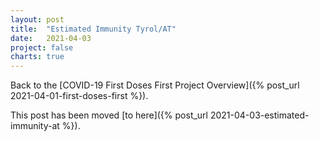 ```yaml
---
layout: post
title:  "Estimated Immunity Tyrol/AT"
date:   2021-04-03
project: false
charts: true
---
```


Back to the [COVID-19 First Doses First Project Overview]({% post_url 2021-04-01-first-doses-first %}).

This post has been moved [to here]({% post_url 2021-04-03-estimated-immunity-at %}).
